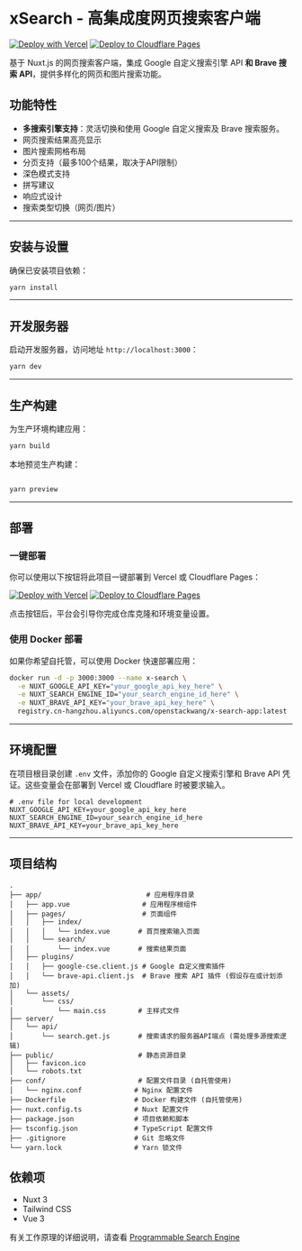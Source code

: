 # xSearch - 高集成度网页搜索客户端

[![Deploy with Vercel](https://vercel.com/button)](https://vercel.com/new/clone?repository-url=https%3A%2F%2Fgithub.com%2Ftubasawokudasai%2Fx-search&env=NUXT_GOOGLE_API_KEY,NUXT_SEARCH_ENGINE_ID,NUXT_BRAVE_API_KEY&envDescription=Enter%20your%20Google%20API%20Key,Search%20Engine%20ID%20and%20Brave%20API%20Key.&project-name=x-search-app&repository-name=x-search-app)
[![Deploy to Cloudflare Pages](https://deploy.workers.cloudflare.com/button)](https://deploy.workers.cloudflare.com/?url=https%3A%2F%2Fgithub.com%2Ftubasawokudasai%2Fx-search&env=NUXT_GOOGLE_API_KEY,NUXT_SEARCH_ENGINE_ID,NUXT_BRAVE_API_KEY)

基于 Nuxt.js 的网页搜索客户端，集成 Google 自定义搜索引擎 API **和 Brave 搜索 API**，提供多样化的网页和图片搜索功能。

## 功能特性

-   **多搜索引擎支持**：灵活切换和使用 Google 自定义搜索及 Brave 搜索服务。
-   网页搜索结果高亮显示
-   图片搜索网格布局
-   分页支持（最多100个结果，取决于API限制）
-   深色模式支持
-   拼写建议
-   响应式设计
-   搜索类型切换（网页/图片）

-----

## 安装与设置

确保已安装项目依赖：

```bash
yarn install
```

-----

## 开发服务器

启动开发服务器，访问地址 `http://localhost:3000`：

```bash
yarn dev
```

-----

## 生产构建

为生产环境构建应用：

```bash
yarn build
```

本地预览生产构建：

```bash

yarn preview
```

-----

## 部署

### 一键部署

你可以使用以下按钮将此项目一键部署到 Vercel 或 Cloudflare Pages：

[![Deploy with Vercel](https://vercel.com/button)](https://vercel.com/new/clone?repository-url=https%3A%2F%2Fgithub.com%2Ftubasawokudasai%2Fx-search&env=NUXT_GOOGLE_API_KEY,NUXT_SEARCH_ENGINE_ID,NUXT_BRAVE_API_KEY&envDescription=Enter%20your%20Google%20API%20Key,Search%20Engine%20ID%20and%20Brave%20API%20Key.&project-name=x-search-app&repository-name=x-search-app)
[![Deploy to Cloudflare Pages](https://deploy.workers.cloudflare.com/button)](https://deploy.workers.cloudflare.com/?url=https%3A%2F%2Fgithub.com%2Ftubasawokudasai%2Fx-search&env=NUXT_GOOGLE_API_KEY,NUXT_SEARCH_ENGINE_ID,NUXT_BRAVE_API_KEY)

点击按钮后，平台会引导你完成仓库克隆和环境变量设置。

### 使用 Docker 部署

如果你希望自托管，可以使用 Docker 快速部署应用：

```bash
docker run -d -p 3000:3000 --name x-search \
  -e NUXT_GOOGLE_API_KEY="your_google_api_key_here" \
  -e NUXT_SEARCH_ENGINE_ID="your_search_engine_id_here" \
  -e NUXT_BRAVE_API_KEY="your_brave_api_key_here" \
  registry.cn-hangzhou.aliyuncs.com/openstackwang/x-search-app:latest
```

-----

## 环境配置

在项目根目录创建 `.env` 文件，添加你的 Google 自定义搜索引擎和 Brave API 凭证。这些变量会在部署到 Vercel 或 Cloudflare 时被要求输入。

```
# .env file for local development
NUXT_GOOGLE_API_KEY=your_google_api_key_here
NUXT_SEARCH_ENGINE_ID=your_search_engine_id_here
NUXT_BRAVE_API_KEY=your_brave_api_key_here
```

-----

## 项目结构

```
.
├── app/                          # 应用程序目录
│   ├── app.vue                  # 应用程序根组件
│   ├── pages/                   # 页面组件
│   │   ├── index/
│   │   │   └── index.vue       # 首页搜索输入页面
│   │   └── search/
│   │       └── index.vue       # 搜索结果页面
│   ├── plugins/
│   │   ├── google-cse.client.js # Google 自定义搜索插件
│   │   └── brave-api.client.js  # Brave 搜索 API 插件 (假设存在或计划添加)
│   └── assets/
│       └── css/
│           └── main.css        # 主样式文件
├── server/
│   └── api/
│       └── search.get.js       # 搜索请求的服务器API端点 (需处理多源搜索逻辑)
├── public/                     # 静态资源目录
│   ├── favicon.ico
│   └── robots.txt
├── conf/                       # 配置文件目录 (自托管使用)
│   └── nginx.conf             # Nginx 配置文件
├── Dockerfile                 # Docker 构建文件 (自托管使用)
├── nuxt.config.ts             # Nuxt 配置文件
├── package.json               # 项目依赖和脚本
├── tsconfig.json              # TypeScript 配置文件
├── .gitignore                 # Git 忽略文件
└── yarn.lock                  # Yarn 锁文件
```

## 依赖项

- Nuxt 3
- Tailwind CSS
- Vue 3

有关工作原理的详细说明，请查看 [Programmable Search Engine](https://developers.google.com/custom-search/v1/overview?hl=zh-cn) 
